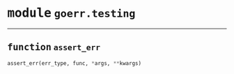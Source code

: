 <!-- markdownlint-disable -->

# <kbd>module</kbd> `goerr.testing`





---

## <kbd>function</kbd> `assert_err`

```python
assert_err(err_type, func, *args, **kwargs)
```






